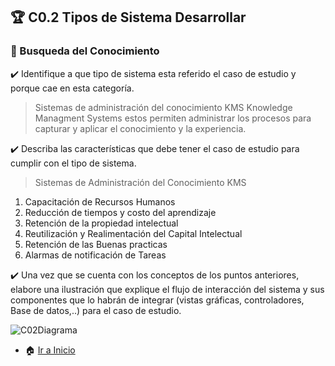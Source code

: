 ## :trophy: C0.2 Tipos de Sistema Desarrollar ##  
### :mag_right: Busqueda del Conocimiento  ###
:heavy_check_mark: Identifique a que tipo de sistema esta referido el caso de estudio y porque cae
en esta categoría.
>  Sistemas de administración del conocimiento KMS Knowledge Managment Systems
>  estos permiten administrar los procesos para capturar y aplicar el conocimiento y la experiencia.

:heavy_check_mark: Describa las características que debe tener el caso de estudio para cumplir con
el tipo de sistema.
> Sistemas de Administración del Conocimiento KMS
1. Capacitación de Recursos Humanos
2. Reducción de  tiempos y  costo del aprendizaje
3. Retención de la propiedad intelectual
4. Reutilización y Realimentación  del  Capital  Intelectual
5. Retención de las Buenas practicas
6. Alarmas de notificación  de Tareas

:heavy_check_mark: Una vez que se cuenta con los conceptos de los puntos anteriores, elabore una
ilustración que explique el flujo de interacción del sistema y sus componentes
que lo habrán de integrar (vistas gráficas, controladores, Base de datos,..) para
el caso de estudio.

![C02Diagrama](https://user-images.githubusercontent.com/79494588/109451596-a0ba0180-7a02-11eb-96c4-253f8f9b2fa8.png)




- :house: [Ir a Inicio](https://github.com/Merari-Cortes/AnalisisAvanzados)

